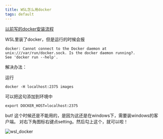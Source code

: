 ```yaml
---
title: WSL怎么用docker
tags: default
---
```


[以前写的docker安装流程](https://pzweuj.github.io/2018/07/23/docker-install.html)


WSL里装了docker，但是运行的时候会报
```shell
docker: Cannot connect to the Docker daemon at unix:///var/run/docker.sock. Is the docker daemon running?.                See 'docker run --help'. 
```

解决办法：

运行

```shell
docker -H localhost:2375 images
```

可以把这句添加到环境中
```shell
export DOCKER_HOST=localhost:2375
```

but! 这个时候还是不能用的，是因为这还是在windows下，需要装windows的客户端。
对右下角图标右键点setting。然后勾上这个，就可以啦！


![wsl_docker](https://raw.githubusercontent.com/pzweuj/pzweuj.github.io/refs/heads/master/downloads/images/wsl-docker.jpg)





[-_-]:继续努力
